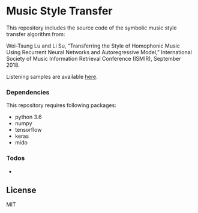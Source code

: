 # Music Style Transfer


This repository includes the source code of the symbolic music style transfer algorithm from:

Wei-Tsung Lu and Li Su, “Transferring the Style of Homophonic Music Using Recurrent Neural Networks and Autoregressive Model,” International Society of Music Information Retrieval Conference (ISMIR), September 2018.

Listening samples are available [here].

### Dependencies

This repository requires following packages:

- python 3.6
- numpy
- tensorflow
- keras
- mido


### Todos

 - 

License
----

MIT


[//]:#

   [here]:https://drive.google.com/open?id=1hohsEvbAiBmTW6DUeEaoEha13otyn8oJ




